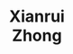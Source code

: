 ---
layout: page
title: Xianrui<br>Zhong
description: CS<br>co-advised with Jiawei Han
img: assets/img/students/xianrui.jpg
importance: 8
redirect: https://xianruizhong.github.io/
category: "Masters students"
---
